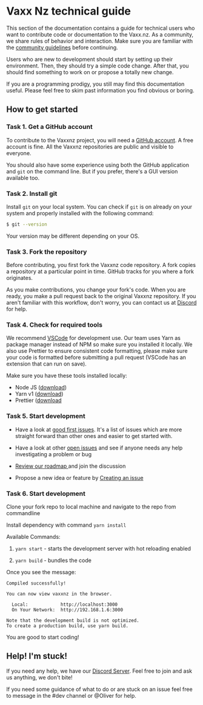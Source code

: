 # Vaxx Nz technical guide

This section of the documentation contains a guide for technical users who want to contribute code or documentation to the Vaxx.nz. As a community, we share rules of behavior and interaction. Make sure you are familiar with the [community guidelines](CODE_OF_CONDUCT.md) before continuing.

Users who are new to development should start by setting up their environment. Then, they should try a simple code change. After that, you should find something to work on or propose a totally new change.

If you are a programming prodigy, you still may find this documentation useful. Please feel free to skim past information you find obvious or boring.

## How to get started

### Task 1. Get a GitHub account

To contribute to the Vaxxnz project, you will need a <a
href="https://github.com" target="_blank">GitHub account</a>. A free account is
fine. All the Vaxxnz repositories are public and visible to everyone.

You should also have some experience using both the GitHub application and `git`
on the command line. But if you prefer, there's a GUI version available too.

### Task 2. Install git

Install `git` on your local system. You can check if `git` is on already on your
system and properly installed with the following command:

```bash
$ git --version
```

Your version may be
different depending on your OS.

### Task 3. Fork the repository

Before contributing, you first fork the Vaxxnz code repository. A fork copies a repository at a particular point in time. GitHub tracks for you where a fork originates.

As you make contributions, you change your fork's code. When you are ready, you make a pull request back to the original Vaxxnz repository. If you aren't familiar with this workflow, don't worry, you can contact us at [Discord](https://discord.com/channels/884578058911219743/884714023323586600) for help.

### Task 4. Check for required tools

We recommend [VSCode](https://code.visualstudio.com/) for development use. Our team uses Yarn as package manager instead of NPM so make sure you installed it locally. We also use Prettier to ensure consistent code formatting, please make sure your code is formatted before submitting a pull request (VSCode has an extension that can run on save).

Make sure you have these tools installed locally:

- Node JS ([download](https://nodejs.org/en/download/))
- Yarn v1 ([download](https://classic.yarnpkg.com/lang/en/))
- Prettier ([download](https://prettier.io/)

### Task 5. Start development

- Have a look at [good first issues](https://github.com/CovidEngine/vaxxnz/issues?q=is%3Aissue+is%3Aopen+label%3A%22good+first+issue%22). It's a list of issues which are more straight forward than other ones and easier to get started with.

- Have a look at other [open issues](https://github.com/CovidEngine/vaxxnz/issues) and see if anyone needs any help investigating a problem or bug

- [Review our roadmap ](https://github.com/CovidEngine/vaxxnz/projects/2) and join the discussion

- Propose a new idea or feature by [Creating an issue](https://github.com/CovidEngine/vaxxnz/issues)

### Task 6. Start development

Clone your fork repo to local machine and navigate to the repo from commandline

Install dependency with command `yarn install`

Available Commands:

1. `yarn start` - starts the development server with hot reloading enabled

2. `yarn build` - bundles the code

Once you see the message:

```shell
Compiled successfully!

You can now view vaxxnz in the browser.

  Local:            http://localhost:3000
  On Your Network:  http://192.168.1.6:3000

Note that the development build is not optimized.
To create a production build, use yarn build.
```

You are good to start coding!

## Help! I'm stuck!

If you need any help, we have our [Discord Server](https://discord.com/channels/884578058911219743/884714023323586600). Feel free to join and ask us anything, we don't bite!

If you need some guidance of what to do or are stuck on an issue feel free to message in the #dev channel or @Oliver for help.
